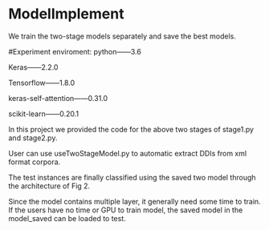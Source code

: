 # ModelImplement
We train the two-stage models separately and save the best models.

#Experiment enviroment:
python——3.6 

Keras——2.2.0

Tensorflow——1.8.0

keras-self-attention——0.31.0

scikit-learn——0.20.1


In this project we provided the code for the above two stages of stage1.py and stage2.py.

User can use useTwoStageModel.py to automatic extract DDIs from xml format corpora.

The test instances are finally classified using the saved two model through the architecture of Fig 2.

Since the model contains multiple layer, it generally need some time to train. If the users have no time or GPU to train model, the saved model in the model_saved can be loaded to test.


